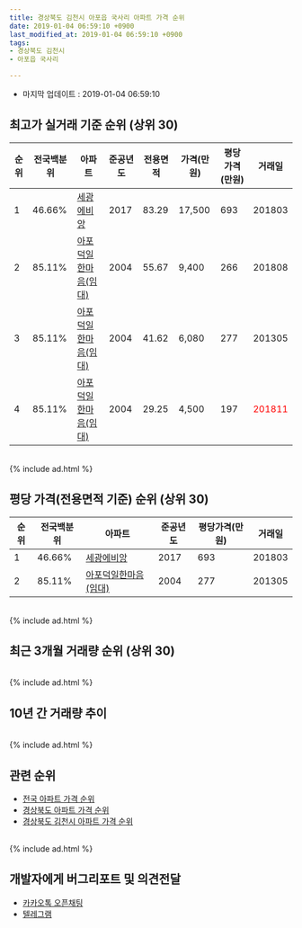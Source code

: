 ```yaml
---
title: 경상북도 김천시 아포읍 국사리 아파트 가격 순위
date: 2019-01-04 06:59:10 +0900
last_modified_at: 2019-01-04 06:59:10 +0900
tags:
- 경상북도 김천시
- 아포읍 국사리

---
```


* 마지막 업데이트 : 2019-01-04 06:59:10

## 최고가 실거래 기준 순위 (상위 30)


|순위|전국백분위|아파트|준공년도|전용면적|가격(만원)|평당가격(만원)|거래일|
|---|---|---|---|---|---|---|---|
|1|46.66%|[세광에비앙](https://search.naver.com/search.naver?query=%EA%B2%BD%EC%83%81%EB%B6%81%EB%8F%84+%EA%B9%80%EC%B2%9C%EC%8B%9C+%EC%95%84%ED%8F%AC%EC%9D%8D+%EA%B5%AD%EC%82%AC%EB%A6%AC+%EC%84%B8%EA%B4%91%EC%97%90%EB%B9%84%EC%95%99)|2017|83.29|17,500|693|201803|
|2|85.11%|[아포덕일한마음(임대)](https://search.naver.com/search.naver?query=%EA%B2%BD%EC%83%81%EB%B6%81%EB%8F%84+%EA%B9%80%EC%B2%9C%EC%8B%9C+%EC%95%84%ED%8F%AC%EC%9D%8D+%EA%B5%AD%EC%82%AC%EB%A6%AC+%EC%95%84%ED%8F%AC%EB%8D%95%EC%9D%BC%ED%95%9C%EB%A7%88%EC%9D%8C%28%EC%9E%84%EB%8C%80%29)|2004|55.67|9,400|266|201808|
|3|85.11%|[아포덕일한마음(임대)](https://search.naver.com/search.naver?query=%EA%B2%BD%EC%83%81%EB%B6%81%EB%8F%84+%EA%B9%80%EC%B2%9C%EC%8B%9C+%EC%95%84%ED%8F%AC%EC%9D%8D+%EA%B5%AD%EC%82%AC%EB%A6%AC+%EC%95%84%ED%8F%AC%EB%8D%95%EC%9D%BC%ED%95%9C%EB%A7%88%EC%9D%8C%28%EC%9E%84%EB%8C%80%29)|2004|41.62|6,080|277|201305|
|4|85.11%|[아포덕일한마음(임대)](https://search.naver.com/search.naver?query=%EA%B2%BD%EC%83%81%EB%B6%81%EB%8F%84+%EA%B9%80%EC%B2%9C%EC%8B%9C+%EC%95%84%ED%8F%AC%EC%9D%8D+%EA%B5%AD%EC%82%AC%EB%A6%AC+%EC%95%84%ED%8F%AC%EB%8D%95%EC%9D%BC%ED%95%9C%EB%A7%88%EC%9D%8C%28%EC%9E%84%EB%8C%80%29)|2004|29.25|4,500|197|<span style="color:red">201811</span>|


<br>
{% include ad.html %}
<br>

## 평당 가격(전용면적 기준) 순위 (상위 30)


|순위|전국백분위|아파트|준공년도|평당가격(만원)|거래일|
|---|---|---|---|---|---|
|1|46.66%|[세광에비앙](https://search.naver.com/search.naver?query=%EA%B2%BD%EC%83%81%EB%B6%81%EB%8F%84+%EA%B9%80%EC%B2%9C%EC%8B%9C+%EC%95%84%ED%8F%AC%EC%9D%8D+%EA%B5%AD%EC%82%AC%EB%A6%AC+%EC%84%B8%EA%B4%91%EC%97%90%EB%B9%84%EC%95%99)|2017|693|201803|
|2|85.11%|[아포덕일한마음(임대)](https://search.naver.com/search.naver?query=%EA%B2%BD%EC%83%81%EB%B6%81%EB%8F%84+%EA%B9%80%EC%B2%9C%EC%8B%9C+%EC%95%84%ED%8F%AC%EC%9D%8D+%EA%B5%AD%EC%82%AC%EB%A6%AC+%EC%95%84%ED%8F%AC%EB%8D%95%EC%9D%BC%ED%95%9C%EB%A7%88%EC%9D%8C%28%EC%9E%84%EB%8C%80%29)|2004|277|201305|


<br>
{% include ad.html %}
<br>

## 최근 3개월 거래량 순위 (상위 30)


<div style="width:100%;">
    <canvas id="deal_count_ranking" height="250"></canvas>
</div>


<script>
new Chart(document.getElementById("deal_count_ranking"), {
    type: 'horizontalBar',
    data: {
        labels: ['아포덕일한마음(임대)'],
        datasets: [{
            label: '실거래 수',
            data: [9],
            borderColor: "rgba(255, 0, 128, 1)",
            backgroundColor: "rgba(255, 0, 128, 0.5)",
            fill: false,
        }]
    },
    options: {
        responsive: true,
        title: {
            display: true,
            text: '최근 3개월 거래량 순위'
        },
        tooltips: {
            mode: 'index',
            intersect: false,
            callbacks: {
                title: function(tooltipItems, data) {
                    return "실거래 수:";
                },
                label: function(tooltipItem, data) {
                    return data.labels[tooltipItem.index] + ": " + tooltipItem.xLabel;
                }
            }
        },
        hover: {
            mode: 'nearest',
            intersect: true
        },
        scales: {
            xAxes: [{
                display: true,
                scaleLabel: {
                    display: true,
                    labelString: '실거래 수'
                },
                ticks: {
                    suggestedMin: 0,
                }
            }],
            yAxes: [{
                display: true,
                ticks: {
                    autoSkip: false,
                    callback: function(value, index, values) {
                        if (value.length > 15)
                            return value.substr(0, 13) + "...";
                        else
                            return value;
                    }
                },
                scaleLabel: {
                    display: false,
                }
            }]
        }
    }
});

</script>


<br>
{% include ad.html %}
<br>

## 10년 간 거래량 추이


<div style="width:100%;">
    <canvas id="deal_progress" height="250"></canvas>
</div>

<script>
new Chart(document.getElementById("deal_progress"), {
    type: 'line',
    data: {
        labels: ['200901','200902','200903','200904','200905','200906','200907','200908','200909','200910','200911','200912','201001','201002','201003','201004','201005','201006','201007','201008','201009','201010','201011','201012','201101','201102','201103','201104','201105','201106','201107','201108','201109','201110','201111','201112','201201','201202','201203','201204','201205','201206','201207','201208','201209','201210','201211','201212','201301','201302','201303','201304','201305','201306','201307','201308','201309','201310','201311','201312','201401','201402','201403','201404','201405','201406','201407','201408','201409','201410','201411','201412','201501','201502','201503','201504','201505','201506','201507','201508','201509','201510','201511','201512','201601','201602','201603','201604','201605','201606','201607','201608','201609','201610','201611','201612','201701','201702','201703','201704','201705','201706','201707','201708','201709','201710','201711','201712','201801','201802','201803','201804','201805','201806','201807','201808','201809','201810','201811','201812','201901'],
        datasets: [{
            label: '실거래 수',
            pointRadius: 1,
            data: [0, 1, 0, 0, 2, 0, 0, 1, 4, 0, 2, 4, 0, 0, 1, 0, 0, 0, 0, 1, 0, 1, 1, 0, 0, 1, 2, 3, 1, 1, 1, 13, 1, 1, 4, 4, 6, 1, 7, 9, 3, 7, 17, 13, 19, 14, 6, 4, 5, 4, 2, 3, 7, 4, 2, 2, 3, 8, 5, 7, 5, 17, 13, 2, 6, 6, 3, 4, 9, 6, 7, 3, 7, 8, 9, 9, 5, 6, 4, 7, 8, 3, 13, 4, 3, 0, 5, 5, 2, 5, 5, 3, 1, 8, 1, 5, 1, 4, 4, 3, 4, 7, 6, 3, 1, 2, 3, 2, 3, 3, 13, 5, 7, 1, 7, 3, 4, 7, 6, 3, 0],
            borderColor: "rgba(255, 201, 14, 1)",
            backgroundColor: "rgba(255, 201, 14, 0.5)",
            fill: true,
        }]
    },
    options: {
        responsive: true,
        title: {
            display: true,
            text: '10년간 거래량 추이'
        },
        tooltips: {
            mode: 'index',
            intersect: false,
        },
        hover: {
            mode: 'nearest',
            intersect: true
        },
        scales: {
            xAxes: [{
                display: true,
                scaleLabel: {
                    display: true,
                    labelString: '년/월'
                }
            }],
            yAxes: [{
                display: true,
                ticks: {
                    suggestedMin: 0,
                },
                scaleLabel: {
                    display: true,
                    labelString: '실거래 수'
                }
            }]
        }
    }
});

</script>


<br>
{% include ad.html %}
<br>

## 관련 순위

- [전국 아파트 가격 순위](https://inasie.github.io/apt-ranking/전국)
- [경상북도 아파트 가격 순위](https://inasie.github.io/apt-ranking/경상북도)
- [경상북도 김천시 아파트 가격 순위](https://inasie.github.io/apt-ranking/경상북도-김천시)


<br>
{% include ad.html %}
<br>

## 개발자에게 버그리포트 및 의견전달

- [카카오톡 오픈채팅](https://open.kakao.com/o/gLJUAP4)
- [텔레그램](https://t.me/inasie)

